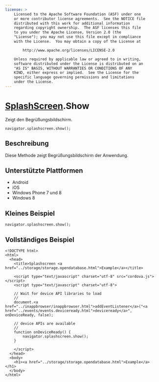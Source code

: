 ```yaml
---
license: >
    Licensed to the Apache Software Foundation (ASF) under one
    or more contributor license agreements.  See the NOTICE file
    distributed with this work for additional information
    regarding copyright ownership.  The ASF licenses this file
    to you under the Apache License, Version 2.0 (the
    "License"); you may not use this file except in compliance
    with the License.  You may obtain a copy of the License at

        http://www.apache.org/licenses/LICENSE-2.0

    Unless required by applicable law or agreed to in writing,
    software distributed under the License is distributed on an
    "AS IS" BASIS, WITHOUT WARRANTIES OR CONDITIONS OF ANY
    KIND, either express or implied.  See the License for the
    specific language governing permissions and limitations
    under the License.
---
```


# <a href="splashscreen.html">SplashScreen</a>.Show

Zeigt den Begrüßungsbildschirm.

    navigator.splashscreen.show();
    

## Beschreibung

Diese Methode zeigt Begrüßungsbildschirm der Anwendung.

## Unterstützte Plattformen

*   Android
*   iOS
*   Windows Phone 7 und 8
*   Windows 8

## Kleines Beispiel

    navigator.splashscreen.show();
    

## Vollständiges Beispiel

    <!DOCTYPE html>
    <html>
      <head>
        <title>Splashscreen <a href="../storage/storage.opendatabase.html">Example</a></title>
    
        <script type="text/javascript" charset="utf-8" src="cordova.js"></script>
        <script type="text/javascript" charset="utf-8">
    
        // Wait for device API libraries to load
        //
        document.<a href="../inappbrowser/inappbrowser.html">addEventListener</a>("<a href="../events/events.deviceready.html">deviceready</a>", onDeviceReady, false);
    
        // device APIs are available
        //
        function onDeviceReady() {
            navigator.splashscreen.show();
        }
    
        </script>
      </head>
      <body>
        <h1><a href="../storage/storage.opendatabase.html">Example</a></h1>
      </body>
    </html>